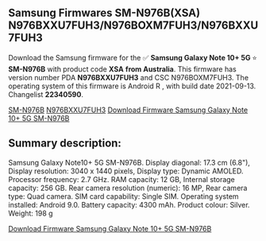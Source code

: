 <h2>Samsung Firmwares SM-N976B(XSA) N976BXXU7FUH3/N976BOXM7FUH3/N976BXXU7FUH3</h2>
Download the Samsung firmware for the ✅ <strong>Samsung Galaxy Note 10+ 5G </strong> ⭐ <strong>SM-N976B</strong> with product code <strong>XSA</strong> <strong> from Australia</strong>. This firmware has version number PDA <strong>N976BXXU7FUH3</strong> and CSC N976BOXM7FUH3. The operating system of this firmware is Android R , with build date 2021-09-13. Changelist <strong>22340590</strong>.


[SM-N976B](https://samfirm.shop/samsung/model/SM-N976B)
[N976BXXU7FUH3](https://samfirm.shop/samsung/pda/N976BXXU7FUH3)
[Download Firmware Samsung Galaxy Note 10+ 5G SM-N976B](https://samfirm.shop/samsung/firmware/455674)
<h2>Summary description:</h2>
<p>Samsung Galaxy Note10+ 5G SM-N976B. Display diagonal: 17.3 cm (6.8"), Display resolution: 3040 x 1440 pixels, Display type: Dynamic AMOLED. Processor frequency: 2.7 GHz. RAM capacity: 12 GB, Internal storage capacity: 256 GB. Rear camera resolution (numeric): 16 MP, Rear camera type: Quad camera. SIM card capability: Single SIM. Operating system installed: Android 9.0. Battery capacity: 4300 mAh. Product colour: Silver. Weight: 198 g</p>


[Download Firmware Samsung Galaxy Note 10+ 5G SM-N976B](https://samfirm.shop/samsung/firmware/455674)
